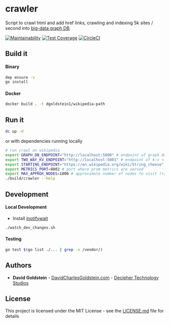 # crawler

Script to crawl html and add href links, crawling and indexing 5k sites / second into [big-data graph DB](https://github.com/dgoldstein1/graphApi).

[![Maintainability](https://api.codeclimate.com/v1/badges/0918dd40ac9fd5d3e454/maintainability)](https://codeclimate.com/github/dgoldstein1/crawler/maintainability)
[![Test Coverage](https://api.codeclimate.com/v1/badges/0918dd40ac9fd5d3e454/test_coverage)](https://codeclimate.com/github/dgoldstein1/crawler/test_coverage)
[![CircleCI](https://circleci.com/gh/dgoldstein1/crawler.svg?style=svg)](https://circleci.com/gh/dgoldstein1/crawler)

## Build it

#### Binary

```sh
dep ensure -v
go install
```

#### Docker
```sh
docker build . -t dgoldstein1/wikipedia-path
```

## Run it

```sh
dc up -d
```

or with dependencies running locally

```sh
# run crawl on wikipedia
export GRAPH_DB_ENDPOINT="http://localhost:5000" # endpoint of graph database
export TWO_WAY_KV_ENDPOINT="http://localhost:5001" # endpoint of k:v <-> v:k lookup metadata db
export STARTING_ENDPOINT="https://en.wikipedia.org/wiki/String_cheese"
export METRICS_PORT=8002 # port where prom metrics are served
export MAX_APPROX_NODES=1000 # approximate number of nodes to visit (+/- one order of magnitude), set to '-1' for unlimited crawl
./build/crawler --help
```


## Development

#### Local Development

- Install [inotifywait](https://linux.die.net/man/1/inotifywait)
```sh
./watch_dev_changes.sh
```

#### Testing

```sh
go test $(go list ./... | grep -v /vendor/)
```

## Authors

* **David Goldstein** - [DavidCharlesGoldstein.com](http://www.davidcharlesgoldstein.com/?github-wikipeida-path) - [Decipher Technology Studios](http://deciphernow.com/)

## License

This project is licensed under the MIT License - see the [LICENSE.md](LICENSE.md) file for details
